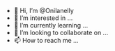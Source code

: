 - 👋 Hi, I’m @Onilanelly
- 👀 I’m interested in ...
- 🌱 I’m currently learning ...
- 💞️ I’m looking to collaborate on ...
- 📫 How to reach me ...

<!---
Onilanelly/Onilanelly is a ✨ special ✨ repository because its `README.md` (this file) appears on your GitHub profile.
You can click the Preview link to take a look at your changes.
--->
